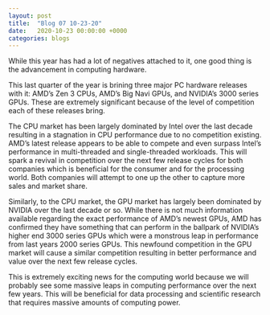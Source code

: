 ```yaml
---
layout: post
title:  "Blog 07 10-23-20"
date:   2020-10-23 00:00:00 +0000
categories: blogs
---
```

While this year has had a lot of negatives attached to it, one good thing is the advancement in computing hardware. 

This last quarter of the year is brining three major PC hardware releases with it: AMD’s Zen 3 CPUs, AMD’s Big Navi GPUs, and NVIDIA’s 3000 series GPUs. These are extremely significant because of the level of competition each of these releases bring. 

The CPU market has been largely dominated by Intel over the last decade resulting in a stagnation in CPU performance due to no competition existing. AMD’s latest release appears to be able to compete and even surpass Intel’s performance in multi-threaded and single-threaded workloads. This will spark a revival in competition over the next few release cycles for both companies which is beneficial for the consumer and for the processing world. Both companies will attempt to one up the other to capture more sales and market share.

Similarly, to the CPU market, the GPU market has largely been dominated by NVIDIA over the last decade or so. While there is not much information available regarding the exact performance of AMD’s newest GPUs, AMD has confirmed they have something that can perform in the ballpark of NVIDIA’s higher end 3000 series GPUs which were a monstrous leap in performance from last years 2000 series GPUs. This newfound competition in the GPU market will cause a similar competition resulting in better performance and value over the next few release cycles. 

This is extremely exciting news for the computing world because we will probably see some massive leaps in computing performance over the next few years. This will be beneficial for data processing and scientific research that requires massive amounts of computing power. 
